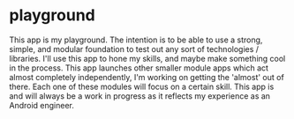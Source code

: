 # playground
This app is my playground. The intention is to be able to use a strong, simple, and modular foundation to test out any sort of technologies / libraries.
I'll use this app to hone my skills, and maybe make something cool in the process.
This app launches other smaller module apps which act almost completely independently, I'm working on getting the 'almost' out of there. Each one of these
modules will focus on a certain skill. This app is and will always be a work in progress as it reflects my experience as an Android engineer.
